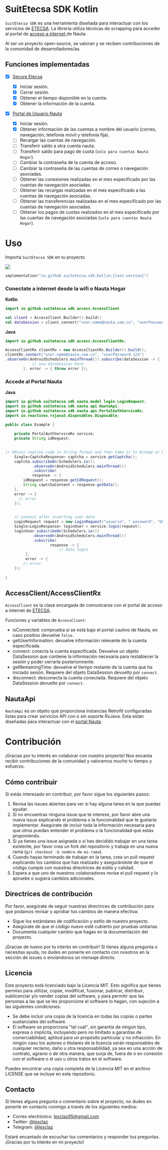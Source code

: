 # SuitEtecsa SDK Kotlin

`SuitEtecsa SDK` es una herramienta diseñada para interactuar con los servicios
de [ETECSA](https://www.etecsa.cu/). La librería utiliza técnicas de scrapping para acceder al
portal de [acceso a internet ](https://secure.etecsa.net:8443/) de Nauta.

Al ser un proyecto open-source, se valoran y se reciben contribuciones de la comunidad de
desarrolladores/as.

## Funciones implementadas

- [x] [Secure Etecsa](https://secure.etecsa.net:8443/)

    - [x] Iniciar sesión.
    - [x] Cerrar sesión.
    - [x] Obtener el tiempo disponible en la cuenta.
    - [x] Obtener la información de la cuenta.

- [x] [Portal de Usuario Nauta](https://www.nauta.cu/)

    - [x] Iniciar sesión.
    - [x] Obtener información de las cuentas a nombre del usuario (correo, navegación, telefonía
      móvil y telefonía fija).
    - [ ] Recargar las cuentas de navegación.
    - [ ] Transferir saldo a otra cuenta nauta.
    - [ ] Transferir saldo para pago de cuota (`solo para cuentas Nauta Hogar`).
    - [ ] Cambiar la contraseña de la cuenta de acceso.
    - [ ] Cambiar la contraseña de las cuentas de correo o navegación asociadas.
    - [ ] Obtener las conexiones realizadas en el mes especificado por las cuantas de navegación
      asociadas.
    - [ ] Obtener las recargas realizadas en el mes especificado a las cuentas de navegación
      asociadas.
    - [ ] Obtener las transferencias realizadas en el mes especificado por las cuantas de navegación
      asociadas.
    - [ ] Obtener los pagos de cuotas realizados en el mes especificado por las cuantas de
      navegación asociadas (`solo para cuentas Nauta Hogar`).

# Uso

Importa `SuitEtecsa SDK` en tu proyecto

[![](https://img.shields.io/maven-central/v/io.github.suitetecsa.sdk/kotlin.svg)](https://img.shields.io/maven-central/v/io.github.suitetecsa.sdk/kotlin.svg)

```kotlin
implementation("io.github.suitetecsa.sdk:kotlin:{last-version}")
```

### Conectate a internet desde la wifi o Nauta Hogar

**Kotlin**

```kotlin
import io.github.suitetecsa.sdk.access.AccessClient

val client = AccessClient.Builder().build()
val dataSession = client.connect("user.name@nauta.com.cu", "userPassword.123")
```

**Java**

```java 
import io.github.suitetecsa.sdk.access.AccessClientRx;

AccessClientRx clientRx = new AccessClientRx.Builder().build();
clientRx.connect("user.name@nauta.com.cu", "userPassword.123")
.observeOn(AndroidSchedulers.mainThread()).subscribe(dataSession -> {
            // use dataSession here
        }, error -> { throw error });
```

### Accede al Portal Nauta

**Java**

```java
import io.github.suitetecsa.sdk.nauta.model.login.LoginRequest;
import io.github.suitetecsa.sdk.nauta.api.NautaApi;
import io.github.suitetecsa.sdk.nauta.api.PortalAuthServiceRx;
import io.reactivex.rxjava3.disposables.Disposable;

public class Example {
    
    private PortalAuthServiceRx service;
    private String idRequest;

    
// Obtain captcha code in String format and then take it to Bitmap or Drawable
    Single<CaptchaResponse> captcha = service.getCaptcha();
    captcha.subscribeOn(Schedulers.io())
            .observeOn(AndroidSchedulers.mainThread())
            .subscribe(
            response -> {
        idRequest = response.getIdRequest();
        String captchaContent = response.getData();
    },
    error -> {
      // error 
    });
    

    // connect after inserting user data
    LoginRequest request = new LoginRequest("usuario", " password", "USUARIO_PORTAL", idRequest, "captcha");
    Single<LoginResponse> loginUser = service.login(request);
    loginUser.subscribeOn(Schedulers.io())
            .observeOn(AndroidSchedulers.mainThread())
            .subscribe(
                    response -> {
                        // data login
         },
         error -> {
        // error 
    });
    
}
```

## AccessClient/AccessClientRx

`AccessClient` es la clase encargada de comunicarse con el portal de acceso a internet
de [ETECSA](https://www.etecsa.cu).

Funciones y variables de `AccessClient`:

- isConnected: comprueba si se está bajo el portal cautivo de Nauta, en caso positivo
  devuelve `false`.
- getUserInformation: devuelve información relevante de la cuenta especificada.
- connect: conecta la cuenta especificada. Devuelve un objeto DataSession que contiene la
  información necesaria para restablecer la sesión y poder cerrarla posteriormente.
- getRemainingTime: devuelve el tiempo restante de la cuenta que ha iniciado sesión. Requiere del
  objeto DataSession devuelto por `connect`.
- disconnect: desconecta la cuenta conectada. Requiere del objeto DataSession devuelto
  por `connect`.

## NautaApi

`NautaApi` es un objeto que proporciona instancias Retrofit configuradas listas para crear servicios
API con o sin soporte RxJava. Esta están diseñadas para interactuar con
el [portal Nauta](https://www.nauta.cu).

# Contribución

¡Gracias por tu interés en colaborar con nuestro proyecto! Nos encanta recibir contribuciones de la
comunidad y valoramos mucho tu tiempo y esfuerzo.

## Cómo contribuir

Si estás interesado en contribuir, por favor sigue los siguientes pasos:

1. Revisa las issues abiertas para ver si hay alguna tarea en la que puedas ayudar.
2. Si no encuentras ninguna issue que te interese, por favor abre una nueva issue explicando el
   problema o la funcionalidad que te gustaría implementar. Asegúrate de incluir toda la información
   necesaria para que otros puedan entender el problema o la funcionalidad que estás proponiendo.
3. Si ya tienes una issue asignada o si has decidido trabajar en una tarea existente, por favor crea
   un fork del repositorio y trabaja en una nueva rama (`git checkout -b nombre-de-mi-rama`).
4. Cuando hayas terminado de trabajar en la tarea, crea un pull request explicando los cambios que
   has realizado y asegurándote de que el código cumple con nuestras directrices de estilo y
   calidad.
5. Espera a que uno de nuestros colaboradores revise el pull request y lo apruebe o sugiera cambios
   adicionales.

## Directrices de contribución

Por favor, asegúrate de seguir nuestras directrices de contribución para que podamos revisar y
aprobar tus cambios de manera efectiva:

- Sigue los estándares de codificación y estilo de nuestro proyecto.
- Asegúrate de que el código nuevo esté cubierto por pruebas unitarias.
- Documenta cualquier cambio que hagas en la documentación del proyecto.

¡Gracias de nuevo por tu interés en contribuir! Si tienes alguna pregunta o necesitas ayuda, no
dudes en ponerte en contacto con nosotros en la sección de issues o enviándonos un mensaje directo.

## Licencia

Este proyecto está licenciado bajo la Licencia MIT. Esto significa que tienes permiso para utilizar,
copiar, modificar, fusionar, publicar, distribuir, sublicenciar y/o vender copias del software, y
para permitir que las personas a las que se les proporcione el software lo hagan, con sujeción a las
siguientes condiciones:

- Se debe incluir una copia de la licencia en todas las copias o partes sustanciales del software.
- El software se proporciona "tal cual", sin garantía de ningún tipo, expresa o implícita,
  incluyendo pero no limitado a garantías de comerciabilidad, aptitud para un propósito particular y
  no infracción. En ningún caso los autores o titulares de la licencia serán responsables de
  cualquier reclamo, daño u otra responsabilidad, ya sea en una acción de contrato, agravio o de
  otra manera, que surja de, fuera de o en conexión con el software o el uso u otros tratos en el
  software.

Puedes encontrar una copia completa de la Licencia MIT en el archivo LICENSE que se incluye en este
repositorio.

## Contacto

Si tienes alguna pregunta o comentario sobre el proyecto, no dudes en ponerte en contacto conmigo a
través de los siguientes medios:

- Correo electrónico: [lesclaz95@gmail.com](mailto:lesclaz95@gmail.com)
- Twitter: [@lesclaz](https://twitter.com/lesclaz)
- Telegram: [@lesclaz](https://t.me/lesclaz)

Estaré encantado de escuchar tus comentarios y responder tus preguntas. ¡Gracias por tu interés en
mi proyecto!